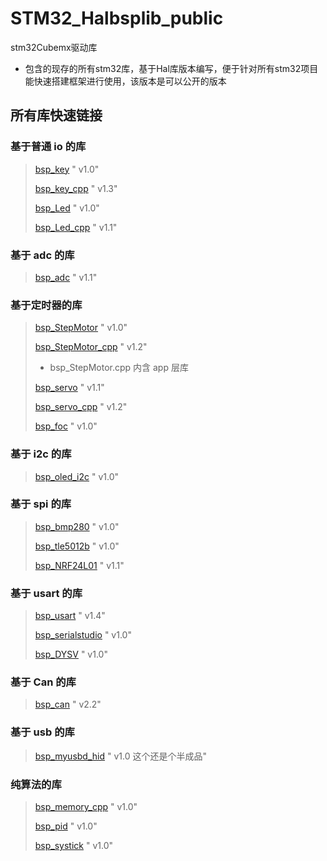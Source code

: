 # STM32_Halbsplib_public

stm32Cubemx驱动库

* 包含的现存的所有stm32库，基于Hal库版本编写，便于针对所有stm32项目能快速搭建框架进行使用，该版本是可以公开的版本

## 所有库快速链接

### 基于普通 io 的库

> [bsp_key](./Key/Readme.md) " v1.0"
>
> [bsp_key_cpp](./Key_cpp/Readme.md) " v1.3"
>
> [bsp_Led](./Led/Readme.md) " v1.0"
>
> [bsp_Led_cpp](./Led_cpp/Readme.md) " v1.1"

### 基于 adc 的库

> [bsp_adc](./ADC/Readme.md) " v1.1"

### 基于定时器的库

> [bsp_StepMotor](./StepMotor/Readme.md) " v1.0"
>
> [bsp_StepMotor_cpp](./StepMotor_cpp/Readme.md) " v1.2"
>
> * bsp_StepMotor.cpp 内含 app 层库
>
> [bsp_servo](./Servo/Readme.md) " v1.1"
>
> [bsp_servo_cpp](./Servo_cpp/Readme.md) " v1.2"
>
> [bsp_foc](./foc_cpp/Readme.md) " v1.0"

### 基于 i2c 的库

> [bsp_oled_i2c](./Oled_i2c/Readme.md) " v1.0"

### 基于 spi 的库

> [bsp_bmp280](./Bmp280/Readme.md) " v1.0"
>
> [bsp_tle5012b](./tle5012b/Readme.md) " v1.0"
>
> [bsp_NRF24L01](./NRF24L01/Readme.md) " v1.1"



### 基于 usart 的库

> [bsp_usart](./Usart/Readme.md) " v1.4"
>
> [bsp_serialstudio](./SerialStudio/Readme.md) " v1.0"
>
> [bsp_DYSV](./DYSV/Readme.md) " v1.0"



### 基于 Can 的库

> [bsp_can](./Can/Readme.md) " v2.2"
>



### 基于 usb 的库

> [bsp_myusbd_hid](./Keyboard/Readme.md) " v1.0 这个还是个半成品"



### 纯算法的库

> [bsp_memory_cpp](./Memory_cpp/Readme.md) " v1.0"
>
> [bsp_pid](./PID.cpp/Readme.md) " v1.0"
>
> [bsp_systick](./systick/Readme.md) " v1.0"





